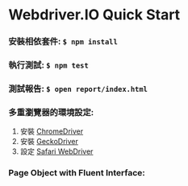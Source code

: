 # Webdriver.IO Quick Start

### 安裝相依套件: `$ npm install`
### 執行測試: `$ npm test`
### 測試報告: `$ open report/index.html`
### 多重瀏覽器的環境設定:
 1. 安裝 [ChromeDriver](https://chromedriver.chromium.org/)
 2. 安裝 [GeckoDriver](https://github.com/mozilla/geckodriver/releases)
 3. 設定 [Safari WebDriver](https://developer.apple.com/documentation/webkit/testing_with_webdriver_in_safari)
### Page Object with Fluent Interface:
